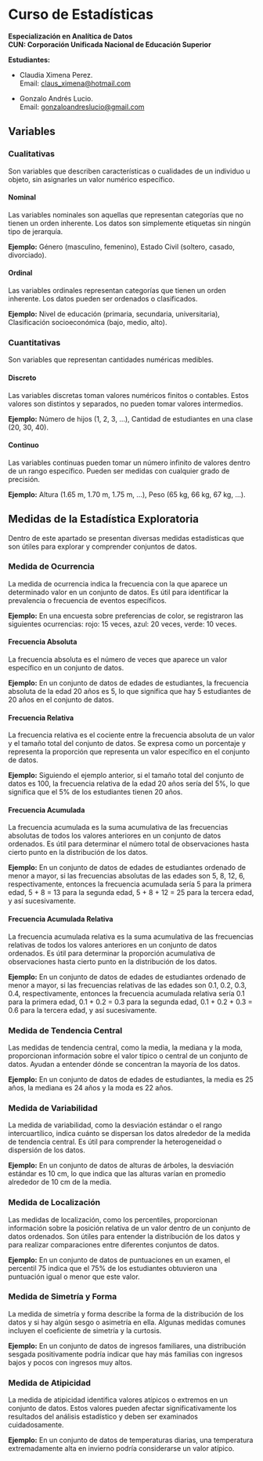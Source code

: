 # Curso de Estadísticas 
**Especialización en Analítica de Datos**  
**CUN: Corporación Unificada Nacional de Educación Superior**

**Estudiantes:**
- Claudia Ximena Perez.  
  Email: claus_ximena@hotmail.com
  
- Gonzalo Andrés Lucio.  
  Email: gonzaloandreslucio@gmail.com

## Variables

### Cualitativas 
Son variables que describen características o cualidades de un individuo u objeto, sin asignarles un valor numérico específico.

#### Nominal
Las variables nominales son aquellas que representan categorías que no tienen un orden inherente. Los datos son simplemente etiquetas sin ningún tipo de jerarquía.

**Ejemplo:** Género (masculino, femenino), Estado Civil (soltero, casado, divorciado).

#### Ordinal
Las variables ordinales representan categorías que tienen un orden inherente. Los datos pueden ser ordenados o clasificados.

**Ejemplo:** Nivel de educación (primaria, secundaria, universitaria), Clasificación socioeconómica (bajo, medio, alto).

### Cuantitativas 
Son variables que representan cantidades numéricas medibles.

#### Discreto
Las variables discretas toman valores numéricos finitos o contables. Estos valores son distintos y separados, no pueden tomar valores intermedios.

**Ejemplo:** Número de hijos (1, 2, 3, ...), Cantidad de estudiantes en una clase (20, 30, 40).

#### Continuo
Las variables continuas pueden tomar un número infinito de valores dentro de un rango específico. Pueden ser medidas con cualquier grado de precisión.

**Ejemplo:** Altura (1.65 m, 1.70 m, 1.75 m, ...), Peso (65 kg, 66 kg, 67 kg, ...).


## Medidas de la Estadística Exploratoria

Dentro de este apartado se presentan diversas medidas estadísticas que son útiles para explorar y comprender conjuntos de datos.

### Medida de Ocurrencia

La medida de ocurrencia indica la frecuencia con la que aparece un determinado valor en un conjunto de datos. Es útil para identificar la prevalencia o frecuencia de eventos específicos.

**Ejemplo:** En una encuesta sobre preferencias de color, se registraron las siguientes ocurrencias: rojo: 15 veces, azul: 20 veces, verde: 10 veces.

#### Frecuencia Absoluta

La frecuencia absoluta es el número de veces que aparece un valor específico en un conjunto de datos.

**Ejemplo:** En un conjunto de datos de edades de estudiantes, la frecuencia absoluta de la edad 20 años es 5, lo que significa que hay 5 estudiantes de 20 años en el conjunto de datos.

#### Frecuencia Relativa

La frecuencia relativa es el cociente entre la frecuencia absoluta de un valor y el tamaño total del conjunto de datos. Se expresa como un porcentaje y representa la proporción que representa un valor específico en el conjunto de datos.

**Ejemplo:** Siguiendo el ejemplo anterior, si el tamaño total del conjunto de datos es 100, la frecuencia relativa de la edad 20 años sería del 5%, lo que significa que el 5% de los estudiantes tienen 20 años.

#### Frecuencia Acumulada

La frecuencia acumulada es la suma acumulativa de las frecuencias absolutas de todos los valores anteriores en un conjunto de datos ordenados. Es útil para determinar el número total de observaciones hasta cierto punto en la distribución de los datos.

**Ejemplo:** En un conjunto de datos de edades de estudiantes ordenado de menor a mayor, si las frecuencias absolutas de las edades son 5, 8, 12, 6, respectivamente, entonces la frecuencia acumulada sería 5 para la primera edad, 5 + 8 = 13 para la segunda edad, 5 + 8 + 12 = 25 para la tercera edad, y así sucesivamente.


#### Frecuencia Acumulada Relativa

La frecuencia acumulada relativa es la suma acumulativa de las frecuencias relativas de todos los valores anteriores en un conjunto de datos ordenados. Es útil para determinar la proporción acumulativa de observaciones hasta cierto punto en la distribución de los datos.

**Ejemplo:** En un conjunto de datos de edades de estudiantes ordenado de menor a mayor, si las frecuencias relativas de las edades son 0.1, 0.2, 0.3, 0.4, respectivamente, entonces la frecuencia acumulada relativa sería 0.1 para la primera edad, 0.1 + 0.2 = 0.3 para la segunda edad, 0.1 + 0.2 + 0.3 = 0.6 para la tercera edad, y así sucesivamente.


### Medida de Tendencia Central

Las medidas de tendencia central, como la media, la mediana y la moda, proporcionan información sobre el valor típico o central de un conjunto de datos. Ayudan a entender dónde se concentran la mayoría de los datos.

**Ejemplo:** En un conjunto de datos de edades de estudiantes, la media es 25 años, la mediana es 24 años y la moda es 22 años.

### Medida de Variabilidad

La medida de variabilidad, como la desviación estándar o el rango intercuartílico, indica cuánto se dispersan los datos alrededor de la medida de tendencia central. Es útil para comprender la heterogeneidad o dispersión de los datos.

**Ejemplo:** En un conjunto de datos de alturas de árboles, la desviación estándar es 10 cm, lo que indica que las alturas varían en promedio alrededor de 10 cm de la media.

### Medida de Localización

Las medidas de localización, como los percentiles, proporcionan información sobre la posición relativa de un valor dentro de un conjunto de datos ordenados. Son útiles para entender la distribución de los datos y para realizar comparaciones entre diferentes conjuntos de datos.

**Ejemplo:** En un conjunto de datos de puntuaciones en un examen, el percentil 75 indica que el 75% de los estudiantes obtuvieron una puntuación igual o menor que este valor.

### Medida de Simetría y Forma

La medida de simetría y forma describe la forma de la distribución de los datos y si hay algún sesgo o asimetría en ella. Algunas medidas comunes incluyen el coeficiente de simetría y la curtosis.

**Ejemplo:** En un conjunto de datos de ingresos familiares, una distribución sesgada positivamente podría indicar que hay más familias con ingresos bajos y pocos con ingresos muy altos.

### Medida de Atipicidad

La medida de atipicidad identifica valores atípicos o extremos en un conjunto de datos. Estos valores pueden afectar significativamente los resultados del análisis estadístico y deben ser examinados cuidadosamente.

**Ejemplo:** En un conjunto de datos de temperaturas diarias, una temperatura extremadamente alta en invierno podría considerarse un valor atípico.
